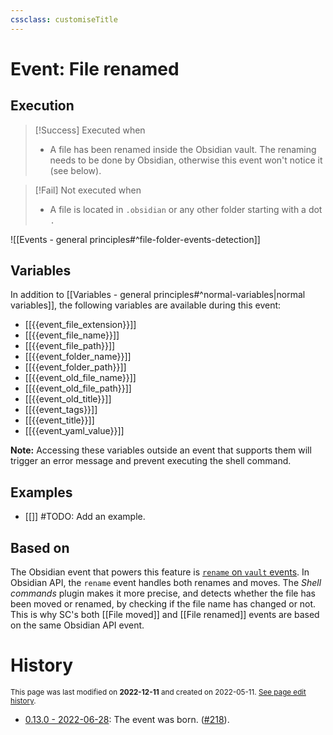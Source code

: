 ```yaml
---
cssclass: customiseTitle
---
```

# Event: File renamed
## Execution
> [!Success] Executed when
> - A file has been renamed inside the Obsidian vault. The renaming needs to be done by Obsidian, otherwise this event won't notice it (see below).

> [!Fail] Not executed when
> - A file is located in `.obsidian` or any other folder starting with a dot `.`

![[Events - general principles#^file-folder-events-detection]]

## Variables

In addition to [[Variables - general principles#^normal-variables|normal variables]], the following variables are available during this event:

- [[{{event_file_extension}}]]
- [[{{event_file_name}}]]
- [[{{event_file_path}}]]
- [[{{event_folder_name}}]]
- [[{{event_folder_path}}]]
- [[{{event_old_file_name}}]]
- [[{{event_old_file_path}}]]
- [[{{event_old_title}}]]
- [[{{event_tags}}]]
- [[{{event_title}}]]
- [[{{event_yaml_value}}]]

**Note:** Accessing these variables outside an event that supports them will trigger an error message and prevent executing the shell command.

## Examples
- [[]] #TODO: Add an example.

## Based on
The Obsidian event that powers this feature is [`rename` on `vault` events](https://github.com/obsidianmd/obsidian-api/blob/763a243b4ec295c9c460560e9b227c8f18d8199b/obsidian.d.ts#L3268). In Obsidian API, the `rename` event handles both renames and moves. The *Shell commands* plugin makes it more precise, and detects whether the file has been moved or renamed, by checking if the file name has changed or not. This is why SC's both [[File moved]] and [[File renamed]] events are based on the same Obsidian API event.

# History
<small>This page was last modified on <strong>2022-12-11</strong> and created on 2022-05-11. <a href="https://github.com/Taitava/obsidian-shellcommands-documentation/commits/main/./Events/File%20renamed.md">See page edit history</a>.</small>
- [0.13.0 - 2022-06-28](https://github.com/Taitava/obsidian-shellcommands/blob/main/CHANGELOG.md#0130---2022-06-28): The event was born. ([#218](https://github.com/Taitava/obsidian-shellcommands/issues/123)).
